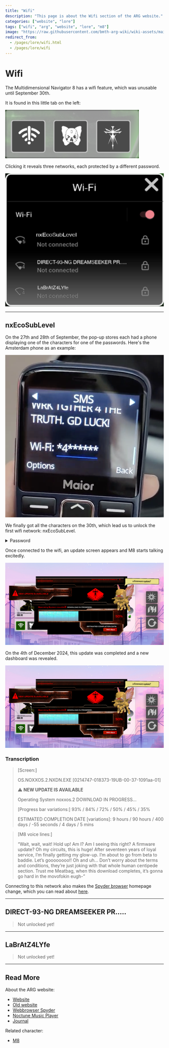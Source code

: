 ```yaml
---
title: "Wifi"
description: "This page is about the Wifi section of the ARG website."
categories: ["website", "lore"]
tags: ["wifi", "arg", "website", "lore", "m8"]
image: "https://raw.githubusercontent.com/bmth-arg-wiki/wiki-assets/main/lore/wifi/wifi-300x300.png"
redirect_from:
  - /pages/lore/wifi.html
  - /pages/lore/wifi
---
```


# Wifi

The Multidimensional Navigator 8 has a wifi feature, which was unusable until September 30th. 

It is found in this little tab on the left:

![wifi off](https://raw.githubusercontent.com/bmth-arg-wiki/wiki-assets/main/lore/wifi/wifi-off.png)

Clicking it reveals three networks, each protected by a different password.

![wifi networks](https://raw.githubusercontent.com/bmth-arg-wiki/wiki-assets/main/lore/wifi/wifi-servers.png)

***

## nxEcoSubLevel

On the 27th and 28th of September, the pop-up stores each had a phone displaying one of the characters for one of the passwords.
Here's the Amsterdam phone as an example:

![Amsterdam wifi phone](https://raw.githubusercontent.com/bmth-arg-wiki/wiki-assets/main/lore/wifi/phone-example.png)

We finally got all the characters on the 30th, which lead us to unlock the first wifi network: nxEcoSubLevel.

<details class="Password">
<summary>Password</summary>

c4E9q62u
</details>

Once connected to the wifi, an update screen appears and M8 starts talking excitedly.

![Update progress screen of old dashboard](https://raw.githubusercontent.com/bmth-arg-wiki/wiki-assets/main/lore/wifi/update-progress.png)

On the 4th of December 2024, this update was completed and a new dashboard was revealed.

![Update complete screen of new dashboard](https://raw.githubusercontent.com/bmth-arg-wiki/wiki-assets/main/lore/wifi/update-progress.png)

### Transcription

>[Screen:]
>
>OS.NOXXOS.2.NXDN.EXE        [0214747-018373-19UB-00-37-1091aa-01] 
>
>⚠️ **NEW UPDATE IS AVAILABLE**
>
>Operating System noxxos.2    DOWNLOAD IN PROGRESS…
>
>[Progress bar variations:] 93% / 84% / 72% / 50% / 45% / 35%
>
>ESTIMATED COMPLETION DATE [variations]: 9 hours / 90 hours / 400 days / -55 seconds / 4 days / 5 mins 

>[M8 voice lines:]
>
>“Wait, wait, wait! Hold up! Am I? Am I seeing this right? 
A firmware update? Oh my circuits, this is huge! 
After seventeen years of loyal service, I’m finally getting my glow-up. 
I’m about to go from beta to baddie. Let’s goooooooo!! 
Oh and uh… Don’t worry about the terms and conditions, they’re just joking with that whole human centipede section. 
Trust me Meatbag, when this download completes, it’s gonna go hard in the movofokin eugh-”

Connecting to this network also makes the [Spyder browser](webbrowser) homepage change, which you can read about [here](webbrowser#Version-31).

***

## DIRECT-93-NG DREAMSEEKER PR.....

> Not unlocked yet!

***

## LaBrAtZ4LYfe

> Not unlocked yet!

***

## Read More

About the ARG website:

- [Website](website)
- [Old website](website-v1)
- [Webbrowser Spyder](webbrowser)
- [Noctune Music Player](website-songs)
- [Journal](journal)

Related character:

- [M8](../m8)